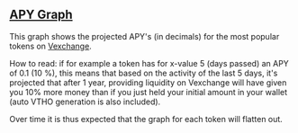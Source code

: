## [APY Graph](../charts/general_apy_tokens.html)
This graph shows the projected APY's (in decimals) for the most popular tokens on [Vexchange](https://vexchange.io).

How to read: if for example a token has for x-value 5 (days passed) an APY of 0.1 (10 %), this means that based on the activity of the last 5 days, it's projected that after 1 year, providing liquidity on Vexchange will have given you 10% more money than if you just held your initial amount in your wallet (auto VTHO generation is also included). 

Over time it is thus expected that the graph for each token will flatten out.
